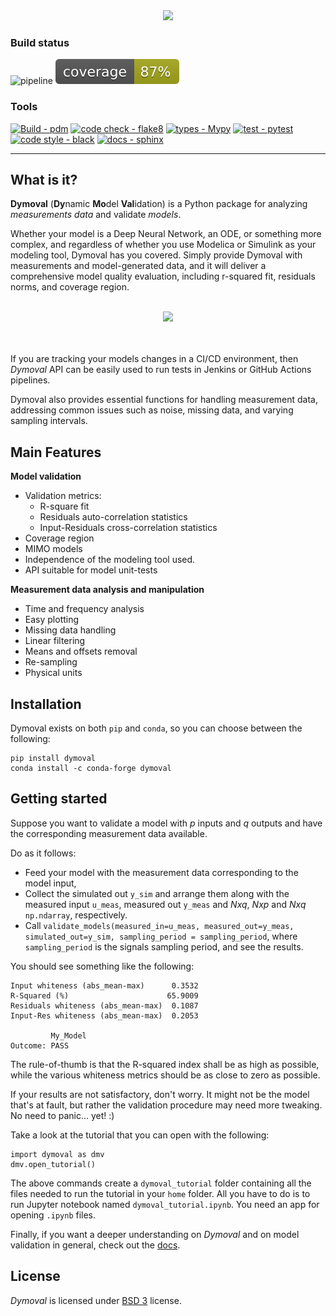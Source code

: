 <div align="center">

<img src="https://github.com/VolvoGroup/dymoval/blob/main/docs/source/figures/DymovalLogo.svg" data-canonical-src="[https://github.com/VolvoGroup/dymoval/blob/main/docs/source/figures/DymovalLogo.svg](https://github.com/VolvoGroup/dymoval/blob/main/docs/source/figures/DymovalLogo.svg)" width="800" class="center" />

</div>

### Build status

![pipeline](https://github.com/VolvoGroup/dymoval/actions/workflows/pipeline.yml/badge.svg)
![coverage badge](./coverage.svg)

### Tools

[![Build - pdm](https://img.shields.io/badge/build-pdm-blueviolet)](https://pdm.fming.dev/latest/)
[![code check - flake8](https://img.shields.io/badge/checks-flake8-green.svg)](https://pypi.org/project/flake8)
[![types - Mypy](https://img.shields.io/badge/types-mypy-orange.svg)](https://github.com/python/mypy)
[![test - pytest](https://img.shields.io/badge/tests-pytest-brightgreen.svg)](https://github.com/pytest-dev/pytest)
[![code style - black](https://img.shields.io/badge/code%20style-black-000000.svg)](https://github.com/psf/black)
[![docs - sphinx](https://img.shields.io/badge/docs-sphinx-blue.svg)](https://github.com/sphinx-doc/sphinx)

---

## What is it?

**Dymoval** (**Dy**namic **Mo**del **Val**idation) is a Python package for
analyzing _measurements data_ and validate _models_.

Whether your model is a Deep Neural Network, an ODE, or something more
complex, and regardless of whether you use Modelica or Simulink as your
modeling tool, Dymoval has you covered. Simply provide Dymoval with
measurements and model-generated data, and it will deliver a comprehensive
model quality evaluation, including r-squared fit, residuals norms, and
coverage region.

<div align="center"
	<br>
	<br>
<img src="https://github.com/VolvoGroup/dymoval/blob/main/docs/source/figures/DymovalNutshell.svg" data-canonical-src="[https://github.com/VolvoGroup/dymoval/blob/main/docs/source/figures/DymovalNutshell.svg](https://github.com/VolvoGroup/dymoval/blob/main/docs/source/DymovalNutshell.svg)" width="600" class="center"  />
	<br>
	<br>
	<br>
</div>

If you are tracking your models changes in a CI/CD environment, then _Dymoval_
API can be easily used to run tests in Jenkins or GitHub Actions pipelines.

Dymoval also provides essential functions for handling measurement data,
addressing common issues such as noise, missing data, and varying sampling
intervals.


## Main Features

**Model validation**

* Validation metrics:
  * R-square fit
  * Residuals auto-correlation statistics
  * Input-Residuals cross-correlation statistics
* Coverage region
* MIMO models
* Independence of the modeling tool used.
* API suitable for model unit-tests

**Measurement data analysis and manipulation**

* Time and frequency analysis
* Easy plotting
* Missing data handling
* Linear filtering
* Means and offsets removal
* Re-sampling
* Physical units

## Installation

Dymoval exists on both `pip` and `conda`, so you can choose between the
following:

    pip install dymoval
    conda install -c conda-forge dymoval

## Getting started

Suppose you want to validate a model with $p$ inputs and $q$ outputs and have
the corresponding measurement data available.

Do as it follows:

* Feed your model with the measurement data corresponding to the model input,
* Collect the simulated out `y_sim` and arrange them along with the measured
  input `u_meas`, measured out `y_meas` and $Nxq$, $Nxp$ and $Nxq$
  `np.ndarray`, respectively.
* Call
  `validate_models(measured_in=u_meas, measured_out=y_meas, simulated_out=y_sim, sampling_period = sampling_period`,
  where `sampling_period` is the signals sampling period, and see the results.

You should see something like the following:

```
Input whiteness (abs_mean-max)      0.3532
R-Squared (%)                      65.9009
Residuals whiteness (abs_mean-max)  0.1087
Input-Res whiteness (abs_mean-max)  0.2053

         My_Model
Outcome: PASS
```

The rule-of-thumb is that the R-squared index shall be as high as possible,
while the various whiteness metrics should be as close to zero as possible.

If your results are not satisfactory, don't worry. It might not be the model
that's at fault, but rather the validation procedure may need more tweaking.
No need to panic... yet! :)

Take a look at the tutorial that you can open with the following:

```
import dymoval as dmv
dmv.open_tutorial()
```

The above commands create a `dymoval_tutorial` folder containing all the files
needed to run the tutorial in your `home` folder. All you have to do is to run
Jupyter notebook named `dymoval_tutorial.ipynb`. You need an app for opening
`.ipynb` files.

Finally, if you want a deeper understanding on _Dymoval_ and on model
validation in general, check out the
[docs](https://ubaldot.github.io/dymoval/).

## License

_Dymoval_ is licensed under
[BSD 3](https://github.com/ubaldot/dymoval/blob/main/LICENSE) license.
